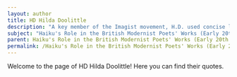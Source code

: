 ```yaml
---
layout: author
title: HD Hilda Doolittle
description: "A key member of the Imagist movement, H.D. used concise language and vivid imagery in her work, often reflecting on nature and its beauty, drawing inspiration from the haiku form."
subject: "Haiku's Role in the British Modernist Poets' Works (Early 20th century)"
parent: Haiku's Role in the British Modernist Poets' Works (Early 20th century)
permalink: /Haiku's Role in the British Modernist Poets' Works (Early 20th century)/authors/HD-Hilda-Doolittle/
---
```


Welcome to the page of HD Hilda Doolittle! Here you can find their quotes.
